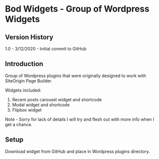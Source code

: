 # Bod Widgets - Group of Wordpress Widgets
## Version History
1.0 - 3/12/2020 - Initial commit to GitHub

## Introduction
Group of Wordpress plugins that were originally designed to work with SiteOrigin Page Builder. 

Widgets included:
1. Recent posts carousel widget and shortcode
2. Modal widget and shortcode
3. Flipbox widget

Note - Sorry for lack of details I will try and flesh out with more info when I get a chance. 

## Setup
Download widget from GitHub and place in Wordpress plugins directory.